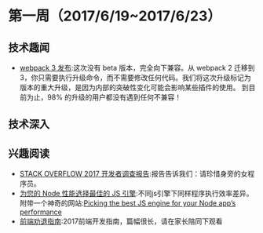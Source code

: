 # 第一周（2017/6/19~2017/6/23）

## 技术趣闻

* [webpack 3 发布](https://juejin.im/post/592faca42f301e006bc791e0):这次没有 beta 版本，完全向下兼容。从 webpack 2 迁移到 3，你只需要执行升级命令，而不需要修改任何代码。我们将这次升级标记为版本的重大升级，是因为内部的突破性变化可能会影响某些插件的使用。
  到目前为止，98% 的升级的用户都没有遇到任何不兼容！

## 技术深入

## 兴趣阅读

* [STACK OVERFLOW 2017 开发者调查报告](http://stormzhang.com/2017/06/19/stackoverflow-developer-survey-2017/?utm_source=tuicool&utm_medium=referral):报告告诉我们：请珍惜身旁的女程序员。
* [为您的 Node 性能选择最佳的 JS 引擎](https://segmentfault.com/a/1190000009819740):不同js引擎下同样程序执行效率差异。附带一个神奇的网站:[Picking the best JS engine for your Node app’s performance ](https://sqreen.github.io/node_engine_bench/)
* [前端劝退指南](https://juejin.im/post/592faca42f301e006bc791e0):2017前端开发指南，篇幅很长，请在家长陪同下观看



